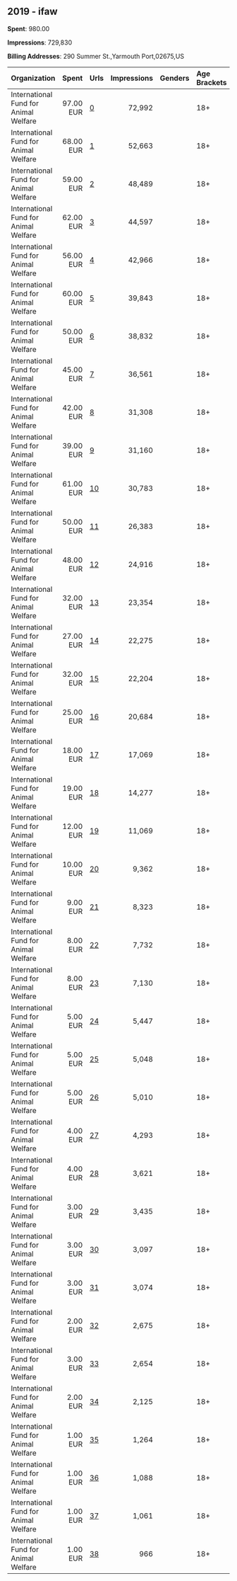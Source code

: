 ## 2019 - ifaw 
**Spent**: 980.00

**Impressions**: 729,830

**Billing Addresses**: 290 Summer St.,Yarmouth Port,02675,US

|Organization|Spent|Urls|Impressions|Genders|Age Brackets|Country Codes|
|:---|---:|:---|---:|:---|:---|:---|
|International Fund for Animal Welfare|97.00 EUR|[0](https://www.snap.com/political-ads/asset/6275b4f9f9ef98c73258a40958e5e9d3223d2c05f25381f891731763a3efa63c?mediaType=png)|72,992||18+|netherlands|
|International Fund for Animal Welfare|68.00 EUR|[1](https://www.snap.com/political-ads/asset/ea09aa7f5290588b4ffaf827391dbf7df9e81089bb160985f01083692c151c38?mediaType=png)|52,663||18+|netherlands|
|International Fund for Animal Welfare|59.00 EUR|[2](https://www.snap.com/political-ads/asset/d986f9f5e2c285eac1a1cb93353a51f9437ac474c8cf494288dc7ea12215f5d6?mediaType=png)|48,489||18+|netherlands|
|International Fund for Animal Welfare|62.00 EUR|[3](https://www.snap.com/political-ads/asset/95ee7eaf0a5d33aeca53a3977b2a28e1f48d76f2ac8ffa495089c9b152c0f68a?mediaType=png)|44,597||18+|netherlands|
|International Fund for Animal Welfare|56.00 EUR|[4](https://www.snap.com/political-ads/asset/ea09aa7f5290588b4ffaf827391dbf7df9e81089bb160985f01083692c151c38?mediaType=png)|42,966||18+|netherlands|
|International Fund for Animal Welfare|60.00 EUR|[5](https://www.snap.com/political-ads/asset/95ee7eaf0a5d33aeca53a3977b2a28e1f48d76f2ac8ffa495089c9b152c0f68a?mediaType=png)|39,843||18+|netherlands|
|International Fund for Animal Welfare|50.00 EUR|[6](https://www.snap.com/political-ads/asset/57cb196fc2f223935ca0a65dca6c219b9c188337ec607afd091fe40e1ac428ea?mediaType=png)|38,832||18+|netherlands|
|International Fund for Animal Welfare|45.00 EUR|[7](https://www.snap.com/political-ads/asset/8f86ca20ed407ac89192e53877bd3394699b21bd3a29e7130e37f350f925e392?mediaType=png)|36,561||18+|netherlands|
|International Fund for Animal Welfare|42.00 EUR|[8](https://www.snap.com/political-ads/asset/37418ecf29501d7709c44720581fe1ae8cb7bd36452902ce567bb0c2550cbe23?mediaType=png)|31,308||18+|netherlands|
|International Fund for Animal Welfare|39.00 EUR|[9](https://www.snap.com/political-ads/asset/8f86ca20ed407ac89192e53877bd3394699b21bd3a29e7130e37f350f925e392?mediaType=png)|31,160||18+|netherlands|
|International Fund for Animal Welfare|61.00 EUR|[10](https://www.snap.com/political-ads/asset/95ee7eaf0a5d33aeca53a3977b2a28e1f48d76f2ac8ffa495089c9b152c0f68a?mediaType=png)|30,783||18+|netherlands|
|International Fund for Animal Welfare|50.00 EUR|[11](https://www.snap.com/political-ads/asset/ea09aa7f5290588b4ffaf827391dbf7df9e81089bb160985f01083692c151c38?mediaType=png)|26,383||18+|netherlands|
|International Fund for Animal Welfare|48.00 EUR|[12](https://www.snap.com/political-ads/asset/37418ecf29501d7709c44720581fe1ae8cb7bd36452902ce567bb0c2550cbe23?mediaType=png)|24,916||18+|netherlands|
|International Fund for Animal Welfare|32.00 EUR|[13](https://www.snap.com/political-ads/asset/37418ecf29501d7709c44720581fe1ae8cb7bd36452902ce567bb0c2550cbe23?mediaType=png)|23,354||18+|netherlands|
|International Fund for Animal Welfare|27.00 EUR|[14](https://www.snap.com/political-ads/asset/d986f9f5e2c285eac1a1cb93353a51f9437ac474c8cf494288dc7ea12215f5d6?mediaType=png)|22,275||18+|netherlands|
|International Fund for Animal Welfare|32.00 EUR|[15](https://www.snap.com/political-ads/asset/6275b4f9f9ef98c73258a40958e5e9d3223d2c05f25381f891731763a3efa63c?mediaType=png)|22,204||18+|netherlands|
|International Fund for Animal Welfare|25.00 EUR|[16](https://www.snap.com/political-ads/asset/57cb196fc2f223935ca0a65dca6c219b9c188337ec607afd091fe40e1ac428ea?mediaType=png)|20,684||18+|netherlands|
|International Fund for Animal Welfare|18.00 EUR|[17](https://www.snap.com/political-ads/asset/9a2d8ce178278b01f4fc11f1d11f7917af8a8b75c4f11b902ebc4ce705455fc0?mediaType=png)|17,069||18+|netherlands|
|International Fund for Animal Welfare|19.00 EUR|[18](https://www.snap.com/political-ads/asset/6275b4f9f9ef98c73258a40958e5e9d3223d2c05f25381f891731763a3efa63c?mediaType=png)|14,277||18+|netherlands|
|International Fund for Animal Welfare|12.00 EUR|[19](https://www.snap.com/political-ads/asset/cb9c2445beefff51016f41dbea843e2659de739800f583877c4fe0a4164beae3?mediaType=mp4)|11,069||18+|netherlands|
|International Fund for Animal Welfare|10.00 EUR|[20](https://www.snap.com/political-ads/asset/4b54acc21a2fb5117f196db9a06ef409171e5359f08f1d486956112d153d9ce1?mediaType=mp4)|9,362||18+|netherlands|
|International Fund for Animal Welfare|9.00 EUR|[21](https://www.snap.com/political-ads/asset/4b54acc21a2fb5117f196db9a06ef409171e5359f08f1d486956112d153d9ce1?mediaType=mp4)|8,323||18+|netherlands|
|International Fund for Animal Welfare|8.00 EUR|[22](https://www.snap.com/political-ads/asset/9a2d8ce178278b01f4fc11f1d11f7917af8a8b75c4f11b902ebc4ce705455fc0?mediaType=png)|7,732||18+|netherlands|
|International Fund for Animal Welfare|8.00 EUR|[23](https://www.snap.com/political-ads/asset/4b54acc21a2fb5117f196db9a06ef409171e5359f08f1d486956112d153d9ce1?mediaType=mp4)|7,130||18+|netherlands|
|International Fund for Animal Welfare|5.00 EUR|[24](https://www.snap.com/political-ads/asset/9a2d8ce178278b01f4fc11f1d11f7917af8a8b75c4f11b902ebc4ce705455fc0?mediaType=png)|5,447||18+|netherlands|
|International Fund for Animal Welfare|5.00 EUR|[25](https://www.snap.com/political-ads/asset/cb9c2445beefff51016f41dbea843e2659de739800f583877c4fe0a4164beae3?mediaType=mp4)|5,048||18+|netherlands|
|International Fund for Animal Welfare|5.00 EUR|[26](https://www.snap.com/political-ads/asset/4b54acc21a2fb5117f196db9a06ef409171e5359f08f1d486956112d153d9ce1?mediaType=mp4)|5,010||18+|netherlands|
|International Fund for Animal Welfare|4.00 EUR|[27](https://www.snap.com/political-ads/asset/871a63ba0e575d1357c90a2b0d4e0ab1e4cd12fe3c93db5a6434a00df52c3738?mediaType=mp4)|4,293||18+|netherlands|
|International Fund for Animal Welfare|4.00 EUR|[28](https://www.snap.com/political-ads/asset/cb9c2445beefff51016f41dbea843e2659de739800f583877c4fe0a4164beae3?mediaType=mp4)|3,621||18+|netherlands|
|International Fund for Animal Welfare|3.00 EUR|[29](https://www.snap.com/political-ads/asset/871a63ba0e575d1357c90a2b0d4e0ab1e4cd12fe3c93db5a6434a00df52c3738?mediaType=mp4)|3,435||18+|netherlands|
|International Fund for Animal Welfare|3.00 EUR|[30](https://www.snap.com/political-ads/asset/9a2d8ce178278b01f4fc11f1d11f7917af8a8b75c4f11b902ebc4ce705455fc0?mediaType=png)|3,097||18+|netherlands|
|International Fund for Animal Welfare|3.00 EUR|[31](https://www.snap.com/political-ads/asset/9a2d8ce178278b01f4fc11f1d11f7917af8a8b75c4f11b902ebc4ce705455fc0?mediaType=png)|3,074||18+|netherlands|
|International Fund for Animal Welfare|2.00 EUR|[32](https://www.snap.com/political-ads/asset/4b54acc21a2fb5117f196db9a06ef409171e5359f08f1d486956112d153d9ce1?mediaType=mp4)|2,675||18+|netherlands|
|International Fund for Animal Welfare|3.00 EUR|[33](https://www.snap.com/political-ads/asset/9a2d8ce178278b01f4fc11f1d11f7917af8a8b75c4f11b902ebc4ce705455fc0?mediaType=png)|2,654||18+|netherlands|
|International Fund for Animal Welfare|2.00 EUR|[34](https://www.snap.com/political-ads/asset/4b54acc21a2fb5117f196db9a06ef409171e5359f08f1d486956112d153d9ce1?mediaType=mp4)|2,125||18+|netherlands|
|International Fund for Animal Welfare|1.00 EUR|[35](https://www.snap.com/political-ads/asset/cb9c2445beefff51016f41dbea843e2659de739800f583877c4fe0a4164beae3?mediaType=mp4)|1,264||18+|netherlands|
|International Fund for Animal Welfare|1.00 EUR|[36](https://www.snap.com/political-ads/asset/871a63ba0e575d1357c90a2b0d4e0ab1e4cd12fe3c93db5a6434a00df52c3738?mediaType=mp4)|1,088||18+|netherlands|
|International Fund for Animal Welfare|1.00 EUR|[37](https://www.snap.com/political-ads/asset/871a63ba0e575d1357c90a2b0d4e0ab1e4cd12fe3c93db5a6434a00df52c3738?mediaType=mp4)|1,061||18+|netherlands|
|International Fund for Animal Welfare|1.00 EUR|[38](https://www.snap.com/political-ads/asset/cb9c2445beefff51016f41dbea843e2659de739800f583877c4fe0a4164beae3?mediaType=mp4)|966||18+|netherlands|
